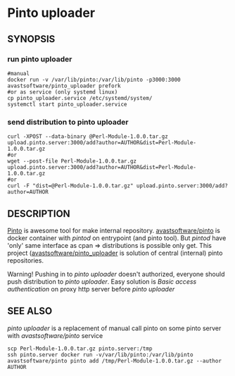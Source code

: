 # Pinto uploader

## SYNOPSIS

### run pinto uploader
```
#manual
docker run -v /var/lib/pinto:/var/lib/pinto -p3000:3000 avastsoftware/pinto_uploader prefork
#or as service (only systemd linux)
cp pinto_uploader.service /etc/systemd/system/
systemctl start pinto_uploader.service
```

### send distribution to pinto uploader
```
curl -XPOST --data-binary @Perl-Module-1.0.0.tar.gz upload.pinto.server:3000/add?author=AUTHOR&dist=Perl-Module-1.0.0.tar.gz
#or
wget --post-file Perl-Module-1.0.0.tar.gz upload.pinto.server:3000/add?author=AUTHOR&dist=Perl-Module-1.0.0.tar.gz
#or
curl -F "dist=@Perl-Module-1.0.0.tar.gz" upload.pinto.server:3000/add?author=AUTHOR
```

## DESCRIPTION
[Pinto](https://metacpan.org/pod/pinto) is awesome tool for make internal repository.
[avastsoftware/pinto](https://hub.docker.com/r/avastsoftware/pinto/) is docker container with *pintod* on entrypoint (and pinto tool).
But *pintod* have 'only' same interface as cpan => distributions is possible only get.
This project ([avastsoftware/pinto_uploader](https://hub.docker.com/r/avastsoftware/pinto_uploader/) is solution of central (internal) pinto repositories.

Warning! 
Pushing in to *pinto uploader* doesn't authorized, everyone should push distribution to *pinto uploader*.
Easy solution is *Basic access authentication* on proxy http server before *pinto uploader*

## SEE ALSO
*pinto uploader* is a replacement of manual call pinto on some pinto server with *avastsoftware/pinto* service 
```
scp Perl-Module-1.0.0.tar.gz pinto.server:/tmp
ssh pinto.server docker run -v/var/lib/pinto:/var/lib/pinto avastsoftware/pinto pinto add /tmp/Perl-Module-1.0.0.tar.gz --author AUTHOR
```
